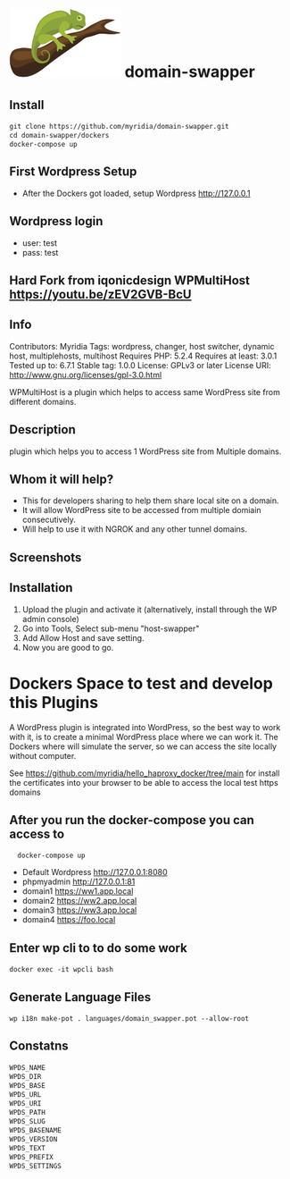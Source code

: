 # ![domain-swapper](pages/public/assets/img/logo.png) domain-swapper


## Install
```
git clone https://github.com/myridia/domain-swapper.git
cd domain-swapper/dockers
docker-compose up
```

## First Wordpress Setup
* After the Dockers got loaded, setup Wordpress http://127.0.0.1


## Wordpress login
* user: test
* pass: test


## Hard Fork from iqonicdesign  WPMultiHost https://youtu.be/zEV2GVB-BcU

## Info
Contributors: Myridia
Tags: wordpress, changer, host switcher, dynamic host, multiplehosts, multihost
Requires PHP: 5.2.4
Requires at least: 3.0.1
Tested up to: 6.7.1
Stable tag: 1.0.0
License: GPLv3 or later
License URI: http://www.gnu.org/licenses/gpl-3.0.html

WPMultiHost is a plugin which helps to access same WordPress site from different domains.

## Description 

plugin which helps you to access 1 WordPress site from Multiple domains.



## Whom it will help?

- This for developers sharing to help them share local site on a domain.
- It will allow WordPress site to be accessed from multiple domiain consecutively.
- Will help to use it with NGROK and any other tunnel domains.


## Screenshots 



## Installation 

1. Upload the plugin and activate it (alternatively, install through the WP admin console)
2. Go into Tools, Select sub-menu "host-swapper"
3. Add Allow Host and save setting.
4. Now you are good to go.


# Dockers Space to test and develop this Plugins
A WordPress plugin is integrated into WordPress, so the best way to work with it, is to create a minimal WordPress place where
we can work it.
The Dockers where will simulate the server, so we can access the site locally without computer.

See https://github.com/myridia/hello_haproxy_docker/tree/main for install the certificates into your browser to be able to access the local test  https domains

 
## After you run the docker-compose you can access to
```
  docker-compose up
```

*  Default Wordpress http://127.0.0.1:8080
*  phpmyadmin http://127.0.0.1:81
*  domain1  https://ww1.app.local
*  domain2  https://ww2.app.local
*  domain3  https://ww3.app.local
*  domain4  https://foo.local


## Enter wp cli to to do some work
```
docker exec -it wpcli bash
```

## Generate Language Files
```
wp i18n make-pot . languages/domain_swapper.pot --allow-root
```

## Constatns
```
WPDS_NAME
WPDS_DIR
WPDS_BASE
WPDS_URL
WPDS_URI
WPDS_PATH
WPDS_SLUG
WPDS_BASENAME
WPDS_VERSION
WPDS_TEXT
WPDS_PREFIX
WPDS_SETTINGS


```
